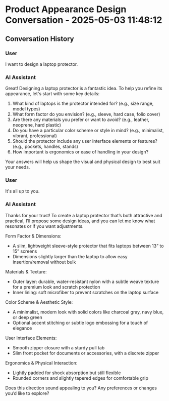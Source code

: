 # Product Appearance Design Conversation - 2025-05-03 11:48:12

## Conversation History

### User

I want to design a laptop protector.

### AI Assistant

Great! Designing a laptop protector is a fantastic idea. To help you refine its appearance, let's start with some key details:

1. What kind of laptops is the protector intended for? (e.g., size range, model types)
2. What form factor do you envision? (e.g., sleeve, hard case, folio cover)
3. Are there any materials you prefer or want to avoid? (e.g., leather, neoprene, hard plastic)
4. Do you have a particular color scheme or style in mind? (e.g., minimalist, vibrant, professional)
5. Should the protector include any user interface elements or features? (e.g., pockets, handles, stands)
6. How important is ergonomics or ease of handling in your design?

Your answers will help us shape the visual and physical design to best suit your needs.

### User

It's all up to you.

### AI Assistant

Thanks for your trust! To create a laptop protector that’s both attractive and practical, I’ll propose some design ideas, and you can let me know what resonates or if you want adjustments.

Form Factor & Dimensions:  
- A slim, lightweight sleeve-style protector that fits laptops between 13” to 15” screens  
- Dimensions slightly larger than the laptop to allow easy insertion/removal without bulk  

Materials & Texture:  
- Outer layer: durable, water-resistant nylon with a subtle weave texture for a premium look and scratch protection  
- Inner lining: soft microfiber to prevent scratches on the laptop surface  

Color Scheme & Aesthetic Style:  
- A minimalist, modern look with solid colors like charcoal gray, navy blue, or deep green  
- Optional accent stitching or subtle logo embossing for a touch of elegance  

User Interface Elements:  
- Smooth zipper closure with a sturdy pull tab  
- Slim front pocket for documents or accessories, with a discrete zipper  

Ergonomics & Physical Interaction:  
- Lightly padded for shock absorption but still flexible  
- Rounded corners and slightly tapered edges for comfortable grip  

Does this direction sound appealing to you? Any preferences or changes you’d like to explore?

